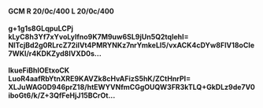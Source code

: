 #### GCM R 20/0c/400 L 20/0c/400
**g+1g1s8GLqpuLCPj**<br/>**kLyC8h3Yf7xYvoLylfno9K7M9uw6SL9jUn5Q2tqlehI=**<br/>**NlTcjBd2g0RLrcZ72iIVt4PMRYNKz7nrYmkeLI5/vxACK4cDYw8FlV18oCIe7WKI/r4KDKZyd8IVXD0s...**<br/><br/>
**lkueFiBhIOEtxoCK**<br/>**LuoR4aafRbYtnXRE9KAVZk8cHvAFizS5hK/ZCtHnrPI=**<br/>**XLJuWAG0D946prZ18/htEWYVNfmCGgOUQW3FR3kTLQ+GkDLz9de7V0iboGt6/k/Z+3QfFeHjJ15BCrOt...**